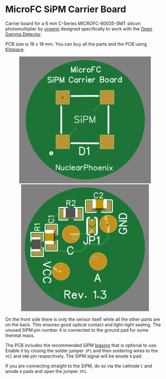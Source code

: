 # MicroFC SiPM Carrier Board

Carrier board for a 6 mm C-Series MICROFC-60035-SMT silicon photomultiplier by [onsemi](https://www.onsemi.com/pdf/datasheet/microc-series-d.pdf) designed specifically to work with the [Open Gamma Detector](https://github.com/Open-Gamma-Project/Open-Gamma-Detector).

PCB size is 18 x 18 mm. You can buy all the parts and the PCB using [Kitspace](https://kitspace.org/boards/github.com/open-gamma-project/MicroFC-SiPM-Carrier-Board/).

<p align="center">
  <img alt="Front Side PCB" title="Front Side PCB" src="docs/sipm1.PNG" height="400px">
  <img alt="Back Side PCB" title="Back Side PCB" src="docs/sipm2.PNG" height="400px">
</p>

On the front side there is only the sensor itself while all the other parts are on the back. This ensures good optical contact and light-tight sealing. The unused SiPM pin number 4 is connected to the ground pad for some thermal mass.

The PCB includes the recommended SiPM [biasing](https://www.onsemi.com/pub/Collateral/AND9782-D.PDF) that is optional to use. Enable it by closing the solder jumper `JP1` and then soldering wires to the `VCC` and `GND` pin respectively. The SiPM signal will be anode `A` pad.

If you are connecting straight to the SiPM, do so via the cathode `C` and anode `A` pads and open the jumper `JP1`.
